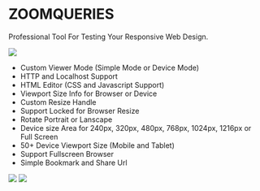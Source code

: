 # ZOOMQUERIES
Professional Tool For Testing Your Responsive Web Design. 

<img border="0" src="http://3.bp.blogspot.com/-876eaD68UAg/UozhWCM7AXI/AAAAAAAABEw/nsLzzbsyIp0/s1600/ZOOMQUERIES+LOGO.png" />

* Custom Viewer Mode (Simple Mode or Device Mode)
* HTTP and Localhost Support
* HTML Editor (CSS and Javascript Support)
* Viewport Size Info for Browser or Device
* Custom Resize Handle
* Support Locked for Browser Resize
* Rotate Portrait or Lanscape
* Device size Area for 240px, 320px, 480px, 768px, 1024px, 1216px or Full Screen 
* 50+ Device Viewport Size (Mobile and Tablet)
* Support Fullscreen Browser
* Simple Bookmark and Share Url

<img border="0" src="http://4.bp.blogspot.com/-dC5JMzv7RTM/UozgwYpyRxI/AAAAAAAABEo/BdBHF0hKqTo/s1600/ZOOMQUERIES+ONLINE+HTML+EDITOR.png" />
<img border="0" src="http://1.bp.blogspot.com/-88CwlBmv_Fs/UozebI7xSZI/AAAAAAAABEc/JX8UVtozyRc/s1600/ZOOMQUERIES.png" />
